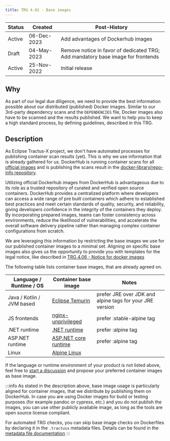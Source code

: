 ```yaml
---
title: TRG 4.02 - Base images
---
```


| Status | Created     | Post-History                                                                    |
|--------|-------------|---------------------------------------------------------------------------------|
| Active | 06-Dec-2023 | Add advantages of Dockerhub images
| Draft  | 04-May-2023 | Remove notice in favor of dedicated TRG; Add mandatory base image for frontends |
| Active | 25-Nov-2022 | Initial release                                                                 |

## Why

As part of our legal due diligence, we need to provide the best information possible about our distributed (published) Docker images.
Similar to our 3rd-party dependency scans and the `DEPENDENCIES` file, Docker images also have to be scanned and the results published.
We want to help you to keep a high standard process, by defining guidelines, described in this TRG.

## Description

As Eclipse Tractus-X project, we don't have automated processes for publishing container scan results (yet). This is why we use information that is already gathered for us.
DockerHub is running container scans for all [official images](https://docs.docker.com/trusted-content/official-images/)
and is publishing the scans result in the [docker-library/repo-info repository](https://github.com/docker-library/repo-info).

Utilizing official Dockerhub images from DockerHub is advantageous due to its role as a trusted repository of curated and verified open source containers.
DockerHub provides a centralized platform where developers can access a wide range of pre built containers which adhere to established best practices and meet certain standards of quality, security, and reliability, giving developers confidence in the integrity of the containers they deploy. By incorporating prepared images, teams can foster consistency across environments, reduce the likelihood of vulnerabilities, and accelerate the overall software delivery pipeline rather than managing complex container configurations from scratch.

We are leveraging this information by restricting the base images we use for our published container images to a minimal set.
Aligning on specific base images also gives us the opportunity to provide you with templates for the legal notice,
like described in [TRG 4.06 -  Notice for docker images](./trg-4-06.md)

The following table lists container base images, that are already agreed on.

| Language / Runtime / OS   | Container base image                                                       | Notes                                                    |
|---------------------------|----------------------------------------------------------------------------|----------------------------------------------------------|
| Java / Kotlin / JVM based | [Eclipse Temurin](https://hub.docker.com/_/eclipse-temurin)                | prefer JRE over JDK and alpine tags for your JRE version |
| JS frontends              | [nginx-unprivileged](https://hub.docker.com/r/nginxinc/nginx-unprivileged) | prefer :stable-alpine tag                                |
| .NET runtime              | [.NET runtime](https://hub.docker.com/_/microsoft-dotnet-runtime)          | prefer :alpine tag                                       |
| ASP.NET runtime           | [ASP.NET core runtime](https://hub.docker.com/_/microsoft-dotnet-aspnet)   | prefer :alpine tag                                       |
| Linux                     | [Alpine Linux](https://hub.docker.com/_/alpine)                            |

If the language or runtime environment of your product is not listed above, feel free to [start a discussion](https://github.com/eclipse-tractusx/sig-infra/discussions)
and propose your preferred container images as base image.

:::info
As stated in the description above, base image usage is particularly aligned for container images, that we distribute by publishing them on DockerHub.
In case you are using Docker images for build or testing purposes (for example pandoc or cypress, etc.) and you do not publish the images,
you can use other publicly available image, as long as the tools are open source license compliant.

For automated TRG checks, you can skip base image checks on Dockerfiles by declaring it in the `.tractusx` metadata files.
Details can be found in the [metadata file documentation](https://github.com/eclipse-tractusx/tractusx-quality-checks/blob/main/docs/metadata_file.md)
:::
